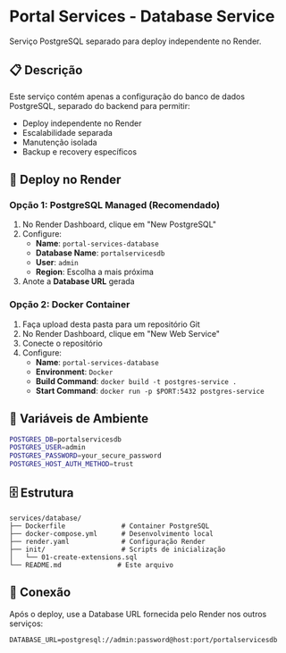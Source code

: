 # Portal Services - Database Service

Serviço PostgreSQL separado para deploy independente no Render.

## 📋 Descrição

Este serviço contém apenas a configuração do banco de dados PostgreSQL, separado do backend para permitir:
- Deploy independente no Render
- Escalabilidade separada
- Manutenção isolada
- Backup e recovery específicos

## 🚀 Deploy no Render

### Opção 1: PostgreSQL Managed (Recomendado)
1. No Render Dashboard, clique em "New PostgreSQL"
2. Configure:
   - **Name**: `portal-services-database`
   - **Database Name**: `portalservicesdb`
   - **User**: `admin`
   - **Region**: Escolha a mais próxima
3. Anote a **Database URL** gerada

### Opção 2: Docker Container
1. Faça upload desta pasta para um repositório Git
2. No Render Dashboard, clique em "New Web Service"
3. Conecte o repositório
4. Configure:
   - **Name**: `portal-services-database`
   - **Environment**: `Docker`
   - **Build Command**: `docker build -t postgres-service .`
   - **Start Command**: `docker run -p $PORT:5432 postgres-service`

## 🔧 Variáveis de Ambiente

```bash
POSTGRES_DB=portalservicesdb
POSTGRES_USER=admin
POSTGRES_PASSWORD=your_secure_password
POSTGRES_HOST_AUTH_METHOD=trust
```

## 🗄️ Estrutura

```
services/database/
├── Dockerfile              # Container PostgreSQL
├── docker-compose.yml      # Desenvolvimento local
├── render.yaml             # Configuração Render
├── init/                   # Scripts de inicialização
│   └── 01-create-extensions.sql
└── README.md              # Este arquivo
```

## 🔗 Conexão

Após o deploy, use a Database URL fornecida pelo Render nos outros serviços:

```
DATABASE_URL=postgresql://admin:password@host:port/portalservicesdb
```
